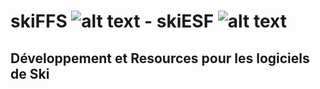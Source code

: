 # skiFFS ![alt text](https://github.com/agilsport/ski/blob/main/32x32_ffs.png "Logo FFS") - skiESF ![alt text](https://github.com/agilsport/ski/blob/main/32x32_esf.png "Logo ESF")
## Développement et Resources pour les logiciels de Ski 
